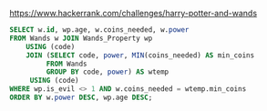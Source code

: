 https://www.hackerrank.com/challenges/harry-potter-and-wands

```SQL
SELECT w.id, wp.age, w.coins_needed, w.power
FROM Wands w JOIN Wands_Property wp
    USING (code)
    JOIN (SELECT code, power, MIN(coins_needed) AS min_coins
         FROM Wands
         GROUP BY code, power) AS wtemp
     USING (code)          
WHERE wp.is_evil <> 1 AND w.coins_needed = wtemp.min_coins
ORDER BY w.power DESC, wp.age DESC;
```

